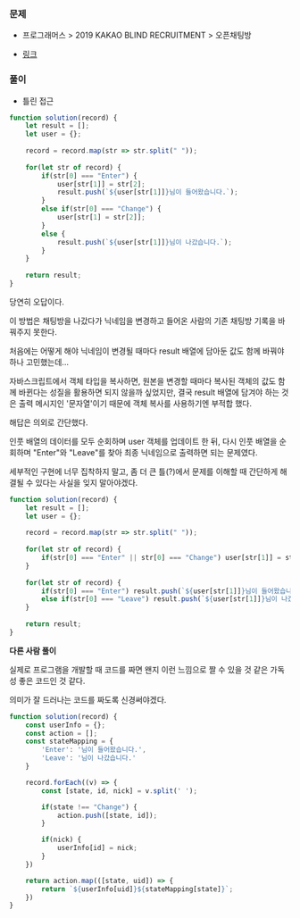 ### 문제

+ 프로그래머스 > 2019 KAKAO BLIND RECRUITMENT > 오픈채팅방

+ [링크](https://programmers.co.kr/learn/courses/30/lessons/42888)



### 풀이

+ 틀린 접근

```javascript
function solution(record) {
    let result = [];
    let user = {};
    
    record = record.map(str => str.split(" "));
    
    for(let str of record) {
        if(str[0] === "Enter") {
            user[str[1]] = str[2];
            result.push(`${user[str[1]]}님이 들어왔습니다.`);
        }
        else if(str[0] === "Change") {
            user[str[1] = str[2]];
        }
        else {
            result.push(`${user[str[1]]}님이 나갔습니다.`);
        }
    }
    
    return result;
}
```

당연히 오답이다.

이 방법은 채팅방을 나갔다가 닉네임을 변경하고 들어온 사람의 기존 채팅방 기록을 바꿔주지 못한다. 

처음에는 어떻게 해야 닉네임이 변경될 때마다 result 배열에 담아둔 값도 함께 바꿔야 하나 고민했는데...

자바스크립트에서 객체 타입을 복사하면, 원본을 변경할 때마다 복사된 객체의 값도 함께 바뀐다는 성질을 활용하면 되지 않을까 싶었지만, 결국 result 배열에 담겨야 하는 것은 출력 메시지인 '문자열'이기 때문에 객체 복사를 사용하기엔 부적합 했다.

해답은 의외로 간단했다. 

인풋 배열의 데이터를 모두 순회하며 user 객체를 업데이트 한 뒤, 다시 인풋 배열을 순회하며 "Enter"와 "Leave"를 찾아 최종 닉네임으로 출력하면 되는 문제였다.

세부적인 구현에 너무 집착하지 말고, 좀 더 큰 틀(?)에서 문제를 이해할 때 간단하게 해결될 수 있다는 사실을 잊지 말아야겠다.

```javascript
function solution(record) {
    let result = [];
    let user = {};
    
    record = record.map(str => str.split(" "));
    
    for(let str of record) {
        if(str[0] === "Enter" || str[0] === "Change") user[str[1]] = str[2];
    }
    
    for(let str of record) {
        if(str[0] === "Enter") result.push(`${user[str[1]]}님이 들어왔습니다.`);
        else if(str[0] === "Leave") result.push(`${user[str[1]]}님이 나갔습니다.`);
    }
    
    return result;
}
```



**다른 사람 풀이**

실제로 프로그램을 개발할 때 코드를 짜면 왠지 이런 느낌으로 짤 수 있을 것 같은 가독성 좋은 코드인 것 같다.

의미가 잘 드러나는 코드를 짜도록 신경써야겠다.

```javascript
function solution(record) {
    const userInfo = {};
    const action = [];
    const stateMapping = {
        'Enter': '님이 들어왔습니다.',
        'Leave': '님이 나갔습니다.'
    }

    record.forEach((v) => {
        const [state, id, nick] = v.split(' ');

        if(state !== "Change") {
            action.push([state, id]);
        }

        if(nick) {
            userInfo[id] = nick;
        }
    })

    return action.map(([state, uid]) => {
        return `${userInfo[uid]}${stateMapping[state]}`;    
    })
}
```

